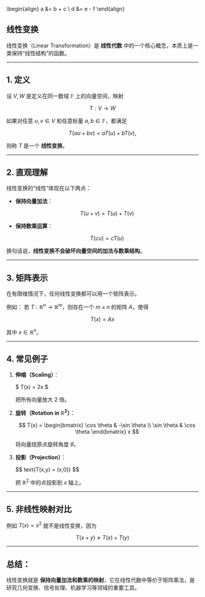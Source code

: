 \begin{align}
   a &= b + c \\
   d &= e - f
\end{align}

## 线性变换
线性变换（Linear Transformation）是 **线性代数** 中的一个核心概念，本质上是一类保持“线性结构”的函数。

---

## 1. 定义

设 $V, W$ 是定义在同一数域 $\mathbb{F}$ 上的向量空间，映射

$$
T: V \to W
$$

如果对任意 $u, v \in V$ 和任意标量 $a, b \in \mathbb{F}$，都满足

$$
T(au + bv) = aT(u) + bT(v),
$$

则称 $T$ 是一个 **线性变换**。

---

## 2. 直观理解

线性变换的“线性”体现在以下两点：

* **保持向量加法**：

  $$
  T(u+v) = T(u) + T(v)
  $$
* **保持数乘运算**：

  $$
  T(cu) = cT(u)
  $$

换句话说，**线性变换不会破坏向量空间的加法与数乘结构**。

---

## 3. 矩阵表示

在有限维情况下，任何线性变换都可以用一个矩阵表示。

例如：
若 $T: \mathbb{R}^n \to \mathbb{R}^m$，则存在一个 $m \times n$ 的矩阵 $A$，使得

$$
T(x) = Ax
$$

其中 $x \in \mathbb{R}^n$。

---

## 4. 常见例子

1. **伸缩（Scaling）**：

   $   T(x) = 2x   $

   把所有向量放大 2 倍。

2. **旋转（Rotation in $\mathbb{R}^2$）**：

   $$
   T(x) = 
   \begin{bmatrix}
   \cos \theta & -\sin \theta \\
   \sin \theta & \cos \theta
   \end{bmatrix} x
   $$

   将向量绕原点旋转角度 $\theta$。

3. **投影（Projection）**：

   $$
   text\{T(x,y) = (x,0)}
   $$

   把 $\mathbb{R}^2$ 中的点投影到 x 轴上。

---

## 5. 非线性映射对比

例如 $T(x) = x^2$ 就不是线性变换，因为

$$
T(x+y) \neq T(x) + T(y)
$$

---

## 总结：
线性变换就是 **保持向量加法和数乘的映射**，它在线性代数中等价于矩阵乘法，是研究几何变换、信号处理、机器学习等领域的重要工具。
